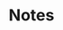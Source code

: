 ---
title: 'Notes'
field: 'dcterms.description'
slug: 'global-notes'
description: 'An account of the resource'
comment: 'Any additional information about the resource not covered in any other element'
required: False
module: 'Form'
cluster: 'Global'
policy: 'Free value. Single value only.'
layout: 'home'
---
